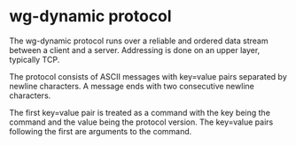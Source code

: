 # wg-dynamic protocol

The wg-dynamic protocol runs over a reliable and ordered data stream
between a client and a server. Addressing is done on an upper layer,
typically TCP.

The protocol consists of ASCII messages with key=value pairs separated
by newline characters. A message ends with two consecutive newline
characters.

The first key=value pair is treated as a command with the key being
the command and the value being the protocol version. The key=value
pairs following the first are arguments to the command.

